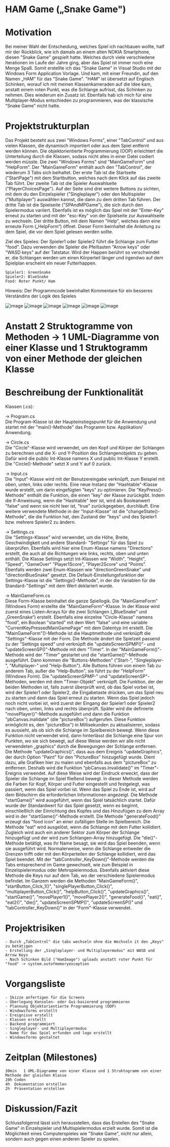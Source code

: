﻿# HAM Game („Snake Game")

# Motivation
Bei meiner Wahl der Entscheidung, welches Spiel ich nachbauen wollte, half mir der Rückblick, wie ich damals an einem alten NOKIA Smartphone, diesen "Snake Game" gespielt hatte. Welches durch viele verschiedene Iterationen im Laufe der Jahre ging, aber das Spiel ist immer noch eine Menge Spaß. Somit erstellte ich das "Snake Game" in Visual Studio mit der Windows Form Application Vorlage. Und kam, mit einer Freundin, auf den Namen „HAM" für das "Snake Game". "HAM" ist übersetzt auf Englisch Schinken, worauf ich mit meinen Klassenkameraden auf die Idee kam, anstatt einem roten Punkt, was die Schlange aufrisst, das Schinken zu nehmen. Dies wiederum ein Zusatz ist. Ebenfalls hab ich mich für eine Multiplayer-Modus entschieden zu programmieren, was der klassische "Snake Game" nicht hatte.

# Projektstrukturplan
Das Projekt besteht aus zwei "Windows Forms", einer "TabControl" und aus vielen Klassen, die dynamisch importiert oder aus dem Spiel entfernt werden können. Die objektorientierte Programmierung (OOP) erleichtert die Unterteilung durch die Klassen, sodass nicht alles in einer Datei codiert werden müsste. Die zwei "Windows Forms" sind "MainGameForm" und "HelpForm". Der "MainGameForm" enthält auch den "TabControl", der wiederum 3 Tabs sich beihaltet. Der erste Tab ist die Startseite ("StartPage") mit dem Startbutton, welches nach dem Klick auf das zweite Tab führt. Der zweite Tab ist die Spieler Auswahlseite ("PlayerChoicesPage"). Auf der Seite sind drei weitere Buttons zu sichten, mit dem du den Einzelspieler ("Singleplayer") oder den Multispieler ("Multiplayer") auswählen kannst, die dann zu dem dritten Tab führen. Der dritte Tab ist die Spielseite ("SPAndMPGame"), die sich durch den Spielermodus variiert. Ebenfalls ist es möglich das Spiel mit der "Enter-Key" erneut zu starten und mit der "esc-Key" von der Spielseite zur Auswahlseite zu wechseln. Der dritte Button, mit dem Namen "Help", welches dann eine erneute Form („HelpForm“) öffnet. Dieser Form beinhaltet die Anleitung zu dem Spiel, die vor dem Spiel gelesen werden sollte. 

Ziel des Spieles:
Der Spieler1 oder Spieler2 führt die Schlange zum Futter "food". Dazu verwenden die Spieler die Pfeiltasten "Arrow keys" oder "WASD keys" auf der Tatstatur. Wird der Happen berührt so verschwindet er, die Schlangen werden um einen Körperteil länger und irgendwo auf dem Spielplan erscheint ein neuer Futterhappen.

	Spieler1: GreenSnake
	Spieler2: BlueSnake
	Food: Roter Punkt/ Ham


Hinweis: Der Programmcode beeinhaltet Kommentare für ein besseres Verständins der Logik des Spieles

![image](https://user-images.githubusercontent.com/94457045/226036395-4e8fd28f-a99f-48c4-b328-32b51fbac66d.png)
![image](https://user-images.githubusercontent.com/94457045/226037062-adf2e4c4-957d-4a05-9d2a-50f9d06313c2.png)
![image](https://user-images.githubusercontent.com/94457045/226039202-fe8a547b-ec7c-4f16-91e3-9abccac5e4de.png)
![image](https://user-images.githubusercontent.com/94457045/226039362-4910d264-b5af-4c36-97e5-43769fdefc32.png)
![image](https://user-images.githubusercontent.com/94457045/226040950-ae5c04e0-b715-406e-8e22-a664f6c2b8a2.png)
![image](https://user-images.githubusercontent.com/94457045/226041050-db943f57-2459-4ca3-9ef6-bbf89402aed3.png)

	
# Anstatt 2 Struktogramme von Methoden -> 1 UML-Diagramme von einer Klasse und 1 Struktogramm von einer Methode der gleichen Klasse



# Beschreibung der Funktionalität 

Klassen (.cs):

-> Program.cs       
Die Program-Klasse ist der Haupteinstiegspunkt für die Anwendung und startet mit der "main()-Methode" das Programm bzw. Applikation/ Anwendung.

-> Circle.cs        
Die "Circle"-Klasse wird verwendet, um den Kopf und Körper der Schlangen zu berechnen und die X- und Y-Position des Schlangenobjekts zu geben. Dafür wird die public Int-Klasse namens X und public Int-Klasse Y erstellt. Die "Circle()-Methode" setzt X und Y auf 0 zurück. 

-> Input.cs         
Die "Input"-Klasse wird mit der Benutzereingabe verknüpft, zum Beispiel mit oben, unten, links oder rechts. Eine neue Instanz der "Hashtable"-Klasse wurde erstellt, um darin eingefügten "keys" zu optimieren. Die "KeyPress()-Methode" enthält die Funktion, die einen "key" der Klasse zurückgibt. Indem die If-Anweisung, wenn die "Hashtable" leer ist, wird als Booleanwert "false" und wenn sie nicht leer ist, "true" zurückgegeben, durchläuft. Eine weitere verwendete Methode in der "Input-Klasse" ist die "changeState()-Methode", die die Funktion hat, den Zustand der "keys" und des Spieler1 bzw. mehrere Spieler2 zu ändern.
        
-> Settings.cs      
Die "Settings-Klasse" wird verwendet, um die Höhe, Breite, Geschwindigkeit und andere Standard- "Settings" für das Spiel zu überprüfen. Ebenfalls wird hier eine Enum-Klasse namens "Directions" erstellt, die auch all die Richtungen wie links, rechts, oben und unten enthält. Die Klasse Settings setzt Int-Klassen wie "Width", "Height", "Speed", "GameOver" "Player1Score", "Player2Score" und "Points". Ebenfalls werden zwei Enum-Klassen wie "directionGreenSnake" und "directionBlueSnake" gesetzt. Die Default-Einstellungsfunktion der Settings-Klasse ist die "Settings()-Methode", in der die Variablen für die Standard-"Settings" mit dem Wert deklariert wurde.

-> MainGameForm.cs      
Diese Form-Klasse beinhaltet die ganze Spiellogik. Die "MainGameForm" (Windows Form) erstellte die "MainGameForm"-Klasse. In der Klasse wird zuerst eines Listen-Arrays für die zwei Schlangen („BlueSnake“ und „GreenSnake“) erstellt. Ebenfalls eine einzelne "Circle-Klasse" namens "food", ein Boolean "started" mit dem Wert "false" und eine variable "CurrentKeyPressedMainGamePage" mit dem Datentyp Int erstellt. Die "MainGameForm"()-Methode ist die Hauptmethode und verknüpft die "Settings"-Klasse mit der Form. Die Methode ändert die Spielzeit passend zu der "Settings speed" und verknüpft die "updateScreenSPMP()"- und "updateScreenSP()"-Methode mit dem "Timer". In der "MainGameForm()"-Methode wird der "Timer" gestartet und die "startGame()"-Methode ausgeführt. Dann kommen die "Buttons-Methoden" ("Start-", "Singleplayer-", "Multiplayer-" und "Help-Button"). Alle Buttons führen von einem Tab zu anderem Tab, außer die "Help-Button", sie führt zu der "HelpForm" (Windows Form). Die "updateScreenSPMP-" und "updateScreenSP"-Methoden, werden mit dem "Timer-Objekt" verknüpft. Die Funktion, der der beiden Methoden ist, falls zuerst überprüft wird, ob das Spiel vorbei ist, wird der Spieler1 oder Spieler2, die Eingabetaste drücken, um das Spiel neu zu starten und dann das Spiel erneut zu starten. Wenn das Spiel jedoch noch nicht vorbei ist, wird zuerst der Eingang der Spieler1 oder Spieler2 nach oben, unten, links und rechts überprüft. Später wird die definierte "movePlayer()"-Methode ausgeführt und dann die Funktion "pbCanvas.inalidate" (die "pictureBox") aufgerufen. Diese Funktion ermöglicht es, den "pictureBox") in Millisekunden zu aktualisieren, sodass es aussieht, als ob sich die Schlange im Spielbereich bewegt. Wenn diese Funktion nicht verwendet wird, dann hinterlässt die Schlange eine Spur von Punkten, wo sie sich bewegt, auf diese Weise werden wir alle nicht verwendeten „graphics“ durch die Bewegungen der Schlange entfernen. Die Methode "updateGraphics()", dass aus dem Ereignis "updateGraphics", der durch Option "Paint" für den "PictureBox" hinzugefügt wurde. Dient dazu, alle Grafiken hier zu malen und ebenfalls aus dem "pictureBox" zu entfernen. Deshalb wird die Funktion "pbCanvas.Invalidate()" im "Timer"-Ereignis verwendet. Auf diese Weise wird der Eindruck erweckt, dass der Spieler die Schlange im Spiel fließend bewegt. In dieser Methode werden die Farben für Kopf, Körper und Futter eingestellt und festgelegt, was passiert, wenn das Spiel vorbei ist. Wenn das Spiel zu Ende ist, wird auf dem Bildschirm die erforderlichen Informationen angezeigt. Die Methode "startGame()" wird ausgeführt, wenn das Spiel tatsächlich startet. Dafür wurde der Standardwert für das Spiel gesetzt, wenn es beginnt, einschließlich der Einrichtung des Kopfes und das Hinzufügen zu dem Array wird in der "startGame()"-Methode erstellt. Die Methode "generateFood()" erzeugt das "food icon" an einer zufälligen Stelle im Spielbereich. Die Methode "eat" wird ausgelöst, wenn die Schlange mit dem Futter kollidiert. Zugleich wird auch ein anderer Sektor zum Körper der Schlange hinzugefügt und der wird zum Schlangen-Array hinzugefügt. Die "die()"-Methode betätigt, was ihr Name besagt, sie wird das Spiel beenden, wenn sie ausgeführt wird. Normalerweise, wenn die Schlange entweder die Grenzen trifft oder mit den Körperteilen der Schlange kollidiert, wird das Spiel beendet. Mit der "tabController_KeyDown()"-Methode werden die Tabs entsprechend im Game gewechselt, wie zum Beispiel in Einzelspielermodus oder Mehrspielermodus. Ebenfalls aktiviert diese Methode die Keys nur auf dem Tab, wo der verschiedene Spielermodus befindet. Im Ganzem werden die Methoden "MainGameForm()", "startButton_Click_1()", "singlePlayerButton_Click()", "multiplayerButton_Click()", "helpButton_Click()", "updateGraphics()", "startGame()", "movePlayer1()", "movePlayer2()", "generateFood()", "eat()", "eat2()", "die()", "updateScreenSPMP()", "updateScreenSP()" und "tabController_KeyDown()" in der "Form"-Klasse verwendet.

# Projektrisiken
    - Durch „TabControl" die tabs wechseln ohne die Wechseln it den „Keys" zu betätigen
    - Erstellung der „Singleplayer- und Multiplayermodus" mit WASD und Arrow Keys
    - Nach Schinken Bild ("HamImage") uploads anstatt roter Punkt für "food" -> system.outofmemoryexception 

# Vorgangsliste
	- Skizze anfertigen für die Screens
	- Überlegung Konsolen- oder Gui-basierend programmieren
	- Plannung Objektorientierte Programmierung (OOP)
	- Windowsforms erstellt
	- Ereignisse erstellt
	- Klassen erstellt
	- Backend programmiert
	- Singleplayer- und Multiplayermodus
	- Name für das Spiel erfunden und logo erstellt
	- Windowsforms gestaltet

# Zeitplan (Milestones)
	30min	1 UML-Diagramme von einer Klasse und 1 Struktogramm von einer Methode der gleichen Klasse
	20h	Coden
	4h	Dokumentation erstellen
	2h	Präsentation erstellen

# Diskussion/Fazit
Schlussfolgernd lässt sich herausstellen, dass das Erstellen des "Snake Game" in Einzelspieler und Multispielermodus erzielt wurde. Somit ist die Möglichkeit eines Computerspieles wie "Snake Game", nicht nur allein, sondern auch gegen einen anderen Spieler zu spielen.
